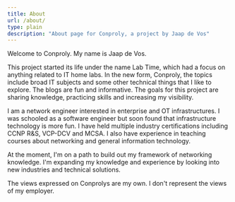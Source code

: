 ```yaml
---
title: About
url: /about/
type: plain
description: "About page for Conproly, a project by Jaap de Vos"
---
```


Welcome to Conproly. My name is Jaap de Vos.

This project started its life under the name Lab Time, which had a focus on anything related to IT home labs. In the new form, Conproly, the topics include broad IT subjects and some other technical things that I like to explore. The blogs are fun and informative. The goals for this project are sharing knowledge, practicing skills and increasing my visibility.

I am a network engineer interested in enterprise and OT infrastructures. I was schooled as a software engineer but soon found that infrastructure technology is more fun. I have held multiple industry certifications including CCNP R&S, VCP-DCV and MCSA. I also have experience in teaching courses about networking and general information technology.

At the moment, I'm on a path to build out my framework of networking knowledge. I'm expanding my knowledge and experience by looking into new industries and technical solutions.

The views expressed on Conprolys are my own. I don't represent the views of my employer.
